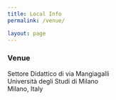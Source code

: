 ```yaml
---
title: Local Info
permalink: /venue/

layout: page
---
```



### Venue

Settore Didattico di via Mangiagalli  
Università degli Studi di Milano  
Milano, Italy 


<br>





